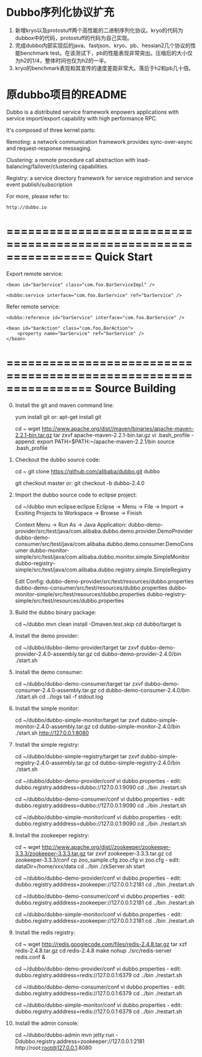 # Dubbo序列化协议扩充
1. 新增kryo以及protostuff两个高性能的二进制序列化协议。kryo的代码为dubbox中的代码，protostuff的代码为自己实现。
2. 完成dubbo内部实现后的java、fastjson、kryo、pb、hessian2几个协议的性能benchmark test。在该测试下，pb的性能表现非常突出。压缩后的大小仅为h2的1/4，整体时间也仅为h2的一半。
3. kryo的benchmark表现和其宣传的速度差距非常大。落后于h2和pb几十倍。

# 原dubbo项目的README
Dubbo is a distributed service framework enpowers applications with service import/export capability with high performance RPC.

It's composed of three kernel parts:

Remoting: a network communication framework provides sync-over-async and request-response messaging.

Clustering: a remote procedure call abstraction with load-balancing/failover/clustering capabilities.

Registry: a service directory framework for service registration and service event publish/subscription

For more, please refer to:

    http://dubbo.io

================================================================
Quick Start
================================================================

Export remote service:

    <bean id="barService" class="com.foo.BarServiceImpl" />
	
    <dubbo:service interface="com.foo.BarService" ref="barService" />

Refer remote service:

    <dubbo:reference id="barService" interface="com.foo.BarService" />
	
    <bean id="barAction" class="com.foo.BarAction">
        <property name="barService" ref="barService" />
    </bean>

================================================================
Source Building
================================================================

0. Install the git and maven command line:

    yum install git
    or: apt-get install git

    cd ~
    wget http://www.apache.org/dist//maven/binaries/apache-maven-2.2.1-bin.tar.gz
    tar zxvf apache-maven-2.2.1-bin.tar.gz
    vi .bash_profile
       - append: export PATH=$PATH:~/apache-maven-2.2.1/bin
    source .bash_profile

1. Checkout the dubbo source code:

    cd ~
    git clone https://github.com/alibaba/dubbo.git dubbo

    git checkout master
    or: git checkout -b dubbo-2.4.0

2. Import the dubbo source code to eclipse project:

    cd ~/dubbo
    mvn eclipse:eclipse
    Eclipse -> Menu -> File -> Import -> Exsiting Projects to Workspace -> Browse -> Finish

    Context Menu -> Run As -> Java Application:
    dubbo-demo-provider/src/test/java/com.alibaba.dubbo.demo.provider.DemoProvider
    dubbo-demo-consumer/src/test/java/com.alibaba.dubbo.demo.consumer.DemoConsumer
    dubbo-monitor-simple/src/test/java/com.alibaba.dubbo.monitor.simple.SimpleMonitor
    dubbo-registry-simple/src/test/java/com.alibaba.dubbo.registry.simple.SimpleRegistry

    Edit Config:
    dubbo-demo-provider/src/test/resources/dubbo.properties
    dubbo-demo-consumer/src/test/resources/dubbo.properties
    dubbo-monitor-simple/src/test/resources/dubbo.properties
    dubbo-registry-simple/src/test/resources/dubbo.properties

3. Build the dubbo binary package:

    cd ~/dubbo
    mvn clean install -Dmaven.test.skip
    cd dubbo/target
    ls

4. Install the demo provider:

    cd ~/dubbo/dubbo-demo-provider/target
    tar zxvf dubbo-demo-provider-2.4.0-assembly.tar.gz
    cd dubbo-demo-provider-2.4.0/bin
    ./start.sh

5. Install the demo consumer:

    cd ~/dubbo/dubbo-demo-consumer/target
    tar zxvf dubbo-demo-consumer-2.4.0-assembly.tar.gz
    cd dubbo-demo-consumer-2.4.0/bin
    ./start.sh
    cd ../logs
    tail -f stdout.log

6. Install the simple monitor:

    cd ~/dubbo/dubbo-simple-monitor/target
    tar zxvf dubbo-simple-monitor-2.4.0-assembly.tar.gz
    cd dubbo-simple-monitor-2.4.0/bin
    ./start.sh
    http://127.0.0.1:8080

7. Install the simple registry:

    cd ~/dubbo/dubbo-simple-registry/target
    tar zxvf dubbo-simple-registry-2.4.0-assembly.tar.gz
    cd dubbo-simple-registry-2.4.0/bin
    ./start.sh

    cd ~/dubbo/dubbo-demo-provider/conf
    vi dubbo.properties
       - edit: dubbo.registry.adddress=dubbo://127.0.0.1:9090
    cd ../bin
    ./restart.sh

    cd ~/dubbo/dubbo-demo-consumer/conf
    vi dubbo.properties
       - edit: dubbo.registry.adddress=dubbo://127.0.0.1:9090
    cd ../bin
    ./restart.sh

    cd ~/dubbo/dubbo-simple-monitor/conf
    vi dubbo.properties
       - edit: dubbo.registry.adddress=dubbo://127.0.0.1:9090
    cd ../bin
    ./restart.sh

8. Install the zookeeper registry:

    cd ~
    wget http://www.apache.org/dist//zookeeper/zookeeper-3.3.3/zookeeper-3.3.3.tar.gz
    tar zxvf zookeeper-3.3.3.tar.gz
    cd zookeeper-3.3.3/conf
    cp zoo_sample.cfg zoo.cfg
    vi zoo.cfg
       - edit: dataDir=/home/xxx/data
    cd ../bin
    ./zkServer.sh start

    cd ~/dubbo/dubbo-demo-provider/conf
    vi dubbo.properties
       - edit: dubbo.registry.adddress=zookeeper://127.0.0.1:2181
    cd ../bin
    ./restart.sh

    cd ~/dubbo/dubbo-demo-consumer/conf
    vi dubbo.properties
       - edit: dubbo.registry.adddress=zookeeper://127.0.0.1:2181
    cd ../bin
    ./restart.sh

    cd ~/dubbo/dubbo-simple-monitor/conf
    vi dubbo.properties
       - edit: dubbo.registry.adddress=zookeeper://127.0.0.1:2181
    cd ../bin
    ./restart.sh

9. Install the redis registry:

    cd ~
    wget http://redis.googlecode.com/files/redis-2.4.8.tar.gz
    tar xzf redis-2.4.8.tar.gz
    cd redis-2.4.8
    make
    nohup ./src/redis-server redis.conf &

    cd ~/dubbo/dubbo-demo-provider/conf
    vi dubbo.properties
       - edit: dubbo.registry.adddress=redis://127.0.0.1:6379
    cd ../bin
    ./restart.sh

    cd ~/dubbo/dubbo-demo-consumer/conf
    vi dubbo.properties
       - edit: dubbo.registry.adddress=redis://127.0.0.1:6379
    cd ../bin
    ./restart.sh

    cd ~/dubbo/dubbo-simple-monitor/conf
    vi dubbo.properties
       - edit: dubbo.registry.adddress=redis://127.0.0.1:6379
    cd ../bin
    ./restart.sh

10. Install the admin console:

    cd ~/dubbo/dubbo-admin
    mvn jetty:run -Ddubbo.registry.address=zookeeper://127.0.0.1:2181
    http://root:root@127.0.0.1:8080

